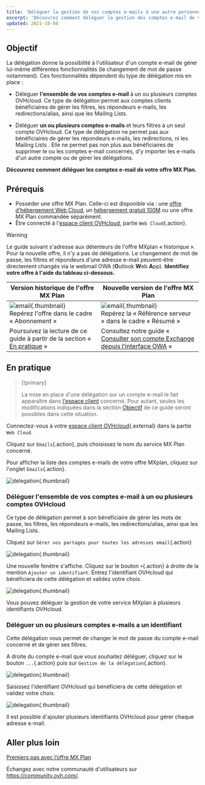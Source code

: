 ```yaml
---
title: 'Déléguer la gestion de vos comptes e-mails à une autre personne'
excerpt: 'Découvrez comment déléguer la gestion des comptes e-mail de votre offre MX Plan'
updated: 2021-10-08
---
```


## Objectif <a name="objective"></a>

La délégation donne la possibilité à l'utilisateur d'un compte e-mail de gérer lui-même différentes fonctionnalités (le changement de mot de passe notamment). Ces fonctionnalités dépendent du type de délégation mis en place :

- Déléguer **l'ensemble de vos comptes e-mail** à un ou plusieurs comptes OVHcloud. Ce type de délégation permet aux comptes clients bénéficiaires de gérer les filtres, les répondeurs e-mails, les redirections/alias, ainsi que les Mailing Lists.

- Déléguer **un ou plusieurs comptes e-mails** et leurs filtres à un seul compte OVHcloud. Ce type de délégation ne permet pas aux bénéficiaires de gérer les répondeurs e-mails, les redirections, ni les Mailing Lists . Elle ne permet pas non plus aux bénéficiaires de supprimer le ou les comptes e-mail concernés, d'y importer les e-mails d'un autre compte ou de gérer les délégations.

**Découvrez comment déléguer les comptes e-mail de votre offre MX Plan.**

## Prérequis

- Posséder une offre MX Plan. Celle-ci est disponible via : une [offre d’hébergement Web Cloud](https://www.ovhcloud.com/fr/web-hosting/), un [hébergement gratuit 100M](https://www.ovhcloud.com/fr/domains/free-web-hosting/) ou une offre MX Plan commandée séparément.
- Être connecté à l'[espace client OVHcloud](https://www.ovh.com/auth/?action=gotomanager&from=https://www.ovh.com/fr/&ovhSubsidiary=fr), partie `Web Cloud`{.action}.

> [!warning]
>
> Le guide suivant s'adresse aux détenteurs de l'offre MXplan « historique ». Pour la nouvelle offre, il n'y a pas de délégations. Le changement de mot de passe, les filtres et répondeurs d'une adresse e-mail peuvent-être directement changés via le webmail OWA (**O**utlook **W**eb **A**pp). **Identifiez votre offre à l'aide du tableau ci-dessous.**
>

|Version historique de l'offre MX Plan|Nouvelle version de l'offre MX Plan|
|---|---|
|![email](feature_delegation_images_mxplan-starter-legacy-step1.png){.thumbnail}<br> Repérez l'offre dans le cadre « Abonnement »|![email](feature_delegation_images_mxplan-starter-new-step1.png){.thumbnail}<br>Repérez la « Référence serveur » dans le cadre « Résumé »|
|Poursuivez la lecture de ce guide à partir de la section « [En pratique](feature_delegation_#oldmxplan.) »|Consultez notre guide « [Consulter son compte Exchange depuis l’interface OWA](email_owa#modifier-le-mot-de-passe.) »|

## En pratique <a name="oldmxplan"></a>

> [!primary]
>
>La mise en place d'une délégation sur un compte e-mail le fait apparaître dans [l'espace client](
https://www.ovh.com/auth/?action=gotomanager&from=https://www.ovh.com/fr/&ovhSubsidiary=fr
) concerné. Pour autant, seules les modifications indiquées dans la section [Objectif](feature_delegation_#objective.) de ce guide seront possibles dans cette situation.
>

Connectez-vous à votre [espace client OVHcloud](https://www.ovh.com/auth/?action=gotomanager&from=https://www.ovh.com/fr/&ovhSubsidiary=fr){.external} dans la partie `Web Cloud`.

Cliquez sur `Emails`{.action}, puis choisissez le nom du service MX Plan concerné.

Pour afficher la liste des comptes e-mails de votre offre MXplan, cliquez sur l'onglet `Emails`{.action}.

![delegation](mxplan-delegation-01.png){.thumbnail}

### Déléguer l'ensemble de vos comptes e-mail à un ou plusieurs comptes OVHcloud

Ce type de délégation permet à son bénéficiaire de gérer les mots de passe, les filtres, les répondeurs e-mails, les redirections/alias, ainsi que les Mailing Lists.

Cliquez sur `Gérer vos partages pour toutes les adresses email`{.action}

![delegation](mxplan-delegation-02.png){.thumbnail}

Une nouvelle fenêtre s'affiche. Cliquez sur le bouton `+`{.action} à droite de la mention `Ajouter un identifiant`. Entrez l'identifiant OVHcloud qui bénéficiera de cette délégation et validez votre choix.

![delegation](mxplan-delegation-03.png){.thumbnail}

Vous pouvez déléguer la gestion de votre service MXplan à plusieurs identifiants OVHcloud.

### Déléguer un ou plusieurs comptes e-mails a un identifiant

Cette délégation vous permet de changer le mot de passe du compte e-mail concerné et de gérer ses filtres.

A droite du compte e-mail que vous souhaitez déléguer, cliquez sur le bouton `...`{.action} puis sur `Gestion de la délégation`{.action}.

![delegation](mxplan-delegation-04.png){.thumbnail}

Saisissez l'identifiant OVHcloud qui bénéficiera de cette délégation et validez votre choix.

![delegation](mxplan-delegation-05.png){.thumbnail}

Il est possible d'ajouter plusieurs identifiants OVHcloud pour gérer chaque adresse e-mail.

## Aller plus loin

[Premiers pas avec l’offre MX Plan](email_generalities1.)

Échangez avec notre communauté d'utilisateurs sur <https://community.ovh.com/>.
